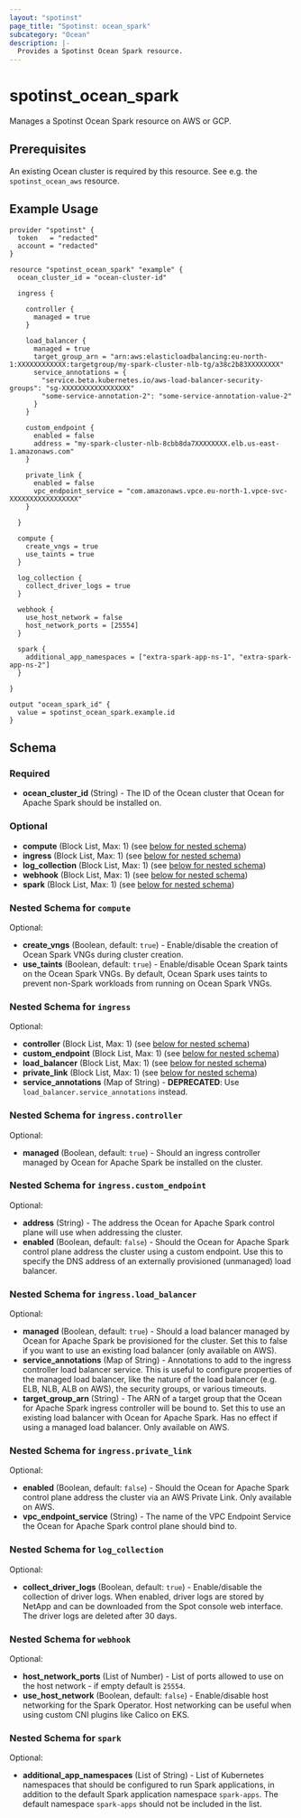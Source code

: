```yaml
---
layout: "spotinst"
page_title: "Spotinst: ocean_spark"
subcategory: "Ocean"
description: |-
  Provides a Spotinst Ocean Spark resource.
---
```


# spotinst\_ocean\_spark

Manages a Spotinst Ocean Spark resource on AWS or GCP.

## Prerequisites

An existing Ocean cluster is required by this resource. See e.g. the `spotinst_ocean_aws` resource.

## Example Usage

```hcl
provider "spotinst" {
  token   = "redacted"
  account = "redacted"
}

resource "spotinst_ocean_spark" "example" {
  ocean_cluster_id = "ocean-cluster-id"

  ingress {

    controller {
      managed = true
    }

    load_balancer {
      managed = true
      target_group_arn = "arn:aws:elasticloadbalancing:eu-north-1:XXXXXXXXXXXX:targetgroup/my-spark-cluster-nlb-tg/a38c2b83XXXXXXXX"
      service_annotations = {
        "service.beta.kubernetes.io/aws-load-balancer-security-groups": "sg-XXXXXXXXXXXXXXXXX"
        "some-service-annotation-2": "some-service-annotation-value-2"
      }
    }

    custom_endpoint {
      enabled = false
      address = "my-spark-cluster-nlb-8cbb8da7XXXXXXXX.elb.us-east-1.amazonaws.com"
    }

    private_link {
      enabled = false
      vpc_endpoint_service = "com.amazonaws.vpce.eu-north-1.vpce-svc-XXXXXXXXXXXXXXXXX"
    }

  }

  compute {
    create_vngs = true
    use_taints = true
  }

  log_collection {
    collect_driver_logs = true
  }

  webhook {
    use_host_network = false
    host_network_ports = [25554]
  }

  spark {
    additional_app_namespaces = ["extra-spark-app-ns-1", "extra-spark-app-ns-2"]
  }

}
```
```
output "ocean_spark_id" {
  value = spotinst_ocean_spark.example.id
}
```

<!-- schema generated by tfplugindocs -->
## Schema

### Required

- **ocean_cluster_id** (String) - The ID of the Ocean cluster that Ocean for Apache Spark should be installed on.

### Optional

- **compute** (Block List, Max: 1) (see [below for nested schema](#nestedblock--compute))
- **ingress** (Block List, Max: 1) (see [below for nested schema](#nestedblock--ingress))
- **log_collection** (Block List, Max: 1) (see [below for nested schema](#nestedblock--log_collection))
- **webhook** (Block List, Max: 1) (see [below for nested schema](#nestedblock--webhook))
- **spark** (Block List, Max: 1) (see [below for nested schema](#nestedblock--spark))

<a id="nestedblock--compute"></a>
### Nested Schema for `compute`

Optional:

- **create_vngs** (Boolean, default: `true`) - Enable/disable the creation of Ocean Spark VNGs during cluster creation.
- **use_taints** (Boolean, default: `true`) - Enable/disable Ocean Spark taints on the Ocean Spark VNGs. By default, Ocean Spark uses taints to prevent non-Spark workloads from running on Ocean Spark VNGs.


<a id="nestedblock--ingress"></a>
### Nested Schema for `ingress`

Optional:

- **controller** (Block List, Max: 1) (see [below for nested schema](#nestedblock--ingress--controller))
- **custom_endpoint** (Block List, Max: 1) (see [below for nested schema](#nestedblock--ingress--custom_endpoint))
- **load_balancer** (Block List, Max: 1) (see [below for nested schema](#nestedblock--ingress--load_balancer))
- **private_link** (Block List, Max: 1) (see [below for nested schema](#nestedblock--ingress--private_link))
- **service_annotations** (Map of String) - **DEPRECATED**: Use `load_balancer.service_annotations` instead.

<a id="nestedblock--ingress--controller"></a>
### Nested Schema for `ingress.controller`

Optional:

- **managed** (Boolean, default: `true`) - Should an ingress controller managed by Ocean for Apache Spark be installed on the cluster.


<a id="nestedblock--ingress--custom_endpoint"></a>
### Nested Schema for `ingress.custom_endpoint`

Optional:

- **address** (String) - The address the Ocean for Apache Spark control plane will use when addressing the cluster.
- **enabled** (Boolean, default: `false`) - Should the Ocean for Apache Spark control plane address the cluster using a custom endpoint. Use this to specify the DNS address of an externally provisioned (unmanaged) load balancer.


<a id="nestedblock--ingress--load_balancer"></a>
### Nested Schema for `ingress.load_balancer`

Optional:

- **managed** (Boolean, default: `true`) - Should a load balancer managed by Ocean for Apache Spark be provisioned for the cluster. Set this to false if you want to use an existing load balancer (only available on AWS).
- **service_annotations** (Map of String) - Annotations to add to the ingress controller load balancer service. This is useful to configure properties of the managed load balancer, like the nature of the load balancer (e.g. ELB, NLB, ALB on AWS), the security groups, or various timeouts.
- **target_group_arn** (String) - The ARN of a target group that the Ocean for Apache Spark ingress controller will be bound to. Set this to use an existing load balancer with Ocean for Apache Spark. Has no effect if using a managed load balancer. Only available on AWS.


<a id="nestedblock--ingress--private_link"></a>
### Nested Schema for `ingress.private_link`

Optional:

- **enabled** (Boolean, default: `false`) - Should the Ocean for Apache Spark control plane address the cluster via an AWS Private Link. Only available on AWS.
- **vpc_endpoint_service** (String) - The name of the VPC Endpoint Service the Ocean for Apache Spark control plane should bind to.



<a id="nestedblock--log_collection"></a>
### Nested Schema for `log_collection`

Optional:

- **collect_driver_logs** (Boolean, default: `true`) - Enable/disable the collection of driver logs. When enabled, driver logs are stored by NetApp and can be downloaded from the Spot console web interface. The driver logs are deleted after 30 days.


<a id="nestedblock--webhook"></a>
### Nested Schema for `webhook`

Optional:

- **host_network_ports** (List of Number) - List of ports allowed to use on the host network - if empty default is `25554`.
- **use_host_network** (Boolean, default: `false`) - Enable/disable host networking for the Spark Operator. Host networking can be useful when using custom CNI plugins like Calico on EKS.

<a id="nestedblock--spark"></a>
### Nested Schema for `spark`

Optional:

- **additional_app_namespaces** (List of String) - List of Kubernetes namespaces that should be configured to run Spark applications, in addition to the default Spark application namespace `spark-apps`. The default namespace `spark-apps` should not be included in the list. 
